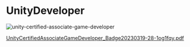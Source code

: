 # UnityDeveloper
![unity-certified-associate-game-developer](https://user-images.githubusercontent.com/61176060/226150697-85a47216-89ed-45ef-a331-1ca26d4e7503.png)


[UnityCertifiedAssociateGameDeveloper_Badge20230319-28-1og1fqy.pdf](https://github.com/RabbitTasteDog-PRO/UnityDeveloper/files/11010078/UnityCertifiedAssociateGameDeveloper_Badge20230319-28-1og1fqy.pdf)


<div data-iframe-width="150" data-iframe-height="270" data-share-badge-id="66a812c9-dcc3-4f65-87ca-992c304d632c" data-share-badge-host="https://www.credly.com"></div>
<script type="text/javascript" async src="//cdn.credly.com/assets/utilities/embed.js"></script>